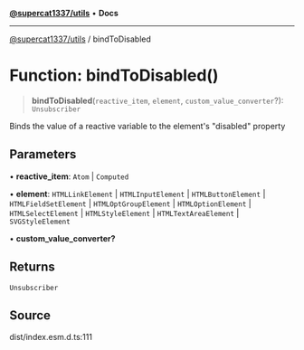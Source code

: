 [**@supercat1337/utils**](../README.md) • **Docs**

***

[@supercat1337/utils](../README.md) / bindToDisabled

# Function: bindToDisabled()

> **bindToDisabled**(`reactive_item`, `element`, `custom_value_converter`?): `Unsubscriber`

Binds the value of a reactive variable to the element's "disabled" property

## Parameters

• **reactive\_item**: `Atom` \| `Computed`

• **element**: `HTMLLinkElement` \| `HTMLInputElement` \| `HTMLButtonElement` \| `HTMLFieldSetElement` \| `HTMLOptGroupElement` \| `HTMLOptionElement` \| `HTMLSelectElement` \| `HTMLStyleElement` \| `HTMLTextAreaElement` \| `SVGStyleElement`

• **custom\_value\_converter?**

## Returns

`Unsubscriber`

## Source

dist/index.esm.d.ts:111
